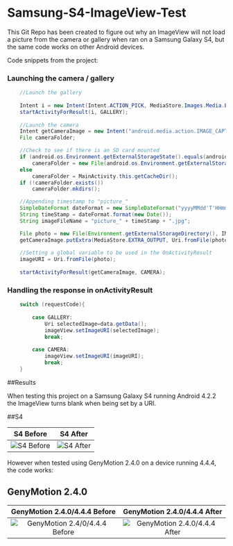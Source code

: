 # Samsung-S4-ImageView-Test
This Git Repo has been created to figure out why an ImageView will not load a picture from the camera or gallery when ran on a Samsung Galaxy S4, but the same code works on other Android devices.

Code snippets from the project:

### Launching the camera / gallery
```Java
    //Launch the gallery
    
    Intent i = new Intent(Intent.ACTION_PICK, MediaStore.Images.Media.EXTERNAL_CONTENT_URI);
    startActivityForResult(i, GALLERY);
    
    //Launch the camera
    Intent getCameraImage = new Intent("android.media.action.IMAGE_CAPTURE");
    File cameraFolder;

    //Check to see if there is an SD card mounted
    if (android.os.Environment.getExternalStorageState().equals(android.os.Environment.MEDIA_MOUNTED))
        cameraFolder = new File(android.os.Environment.getExternalStorageDirectory(),IMAGEFOLDER);
    else
        cameraFolder = MainActivity.this.getCacheDir();
    if (!cameraFolder.exists())
        cameraFolder.mkdirs();

    //Appending timestamp to "picture_"
    SimpleDateFormat dateFormat = new SimpleDateFormat("yyyyMMdd'T'HHmmss");
    String timeStamp = dateFormat.format(new Date());
    String imageFileName = "picture_" + timeStamp + ".jpg";

    File photo = new File(Environment.getExternalStorageDirectory(), IMAGEFOLDER + imageFileName);
    getCameraImage.putExtra(MediaStore.EXTRA_OUTPUT, Uri.fromFile(photo));
    
    //Setting a global variable to be used in the OnActivityResult
    imageURI = Uri.fromFile(photo);
   
    startActivityForResult(getCameraImage, CAMERA);
```    
### Handling the response in onActivityResult
```Java
    switch (requestCode){
    
        case GALLERY: 
            Uri selectedImage=data.getData(); 
            imageView.setImageURI(selectedImage); 
            break; 
    
        case CAMERA: 
            imageView.setImageURI(imageURI); 
            break;
    }
```
##Results

When testing this project on a Samsung Galaxy S4 running Android 4.2.2 the ImageView turns blank when being set by a URI.

##S4

S4 Before                  |  S4 After
:-------------------------:|:-------------------------:
![S4 Before](http://i.imgur.com/oNWVpJY.png "S4 Before")  |  ![S4 After](http://i.imgur.com/HiiU2j1.png "S4 After")

However when tested using GenyMotion 2.4.0 on a device running 4.4.4, the code works:

## GenyMotion 2.4.0

GenyMotion 2.4.0/4.4.4 Before                  |  GenyMotion 2.4.0/4.4.4 After
:-------------------------:|:-------------------------:
![GenyMotion 2.4/0/4.4.4 Before](http://i.imgur.com/EJJQlqG.png "S4 Before")  |  ![GenyMotion 2.4.0/4.4.4 After](http://i.imgur.com/KDUUjgl.png "S4 After")


